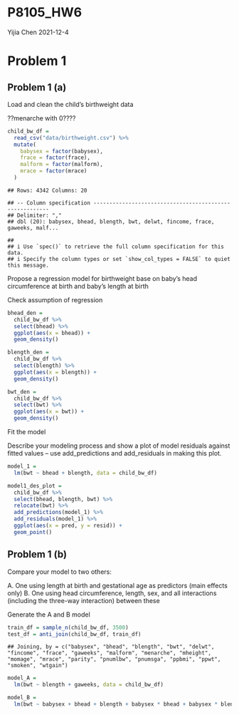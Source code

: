 P8105\_HW6
================
Yijia Chen
2021-12-4

# Problem 1

## Problem 1 (a)

Load and clean the child’s birthweight data

??menarche with 0????

``` r
child_bw_df = 
  read_csv("data/birthweight.csv") %>% 
  mutate(
    babysex = factor(babysex),
    frace = factor(frace),
    malform = factor(malform),
    mrace = factor(mrace)
  )
```

    ## Rows: 4342 Columns: 20

    ## -- Column specification --------------------------------------------------------
    ## Delimiter: ","
    ## dbl (20): babysex, bhead, blength, bwt, delwt, fincome, frace, gaweeks, malf...

    ## 
    ## i Use `spec()` to retrieve the full column specification for this data.
    ## i Specify the column types or set `show_col_types = FALSE` to quiet this message.

Propose a regression model for birthweight base on baby’s head
circumference at birth and baby’s length at birth

Check assumption of regression

``` r
bhead_den = 
  child_bw_df %>% 
  select(bhead) %>% 
  ggplot(aes(x = bhead)) +
  geom_density()

blength_den = 
  child_bw_df %>% 
  select(blength) %>% 
  ggplot(aes(x = blength)) +
  geom_density()

bwt_den =
  child_bw_df %>% 
  select(bwt) %>% 
  ggplot(aes(x = bwt)) +
  geom_density()
```

Fit the model

Describe your modeling process and show a plot of model residuals
against fitted values – use add\_predictions and add\_residuals in
making this plot.

``` r
model_1 = 
  lm(bwt ~ bhead + blength, data = child_bw_df) 

model1_des_plot =
  child_bw_df %>% 
  select(bhead, blength, bwt) %>% 
  relocate(bwt) %>% 
  add_predictions(model_1) %>% 
  add_residuals(model_1) %>% 
  ggplot(aes(x = pred, y = resid)) +
  geom_point()
```

## Problem 1 (b)

Compare your model to two others:

A. One using length at birth and gestational age as predictors (main
effects only) B. One using head circumference, length, sex, and all
interactions (including the three-way interaction) between these

Generate the A and B model

``` r
train_df = sample_n(child_bw_df, 3500)
test_df = anti_join(child_bw_df, train_df)
```

    ## Joining, by = c("babysex", "bhead", "blength", "bwt", "delwt", "fincome", "frace", "gaweeks", "malform", "menarche", "mheight", "momage", "mrace", "parity", "pnumlbw", "pnumsga", "ppbmi", "ppwt", "smoken", "wtgain")

``` r
model_A = 
  lm(bwt ~ blength + gaweeks, data = child_bw_df)

model_B = 
  lm(bwt ~ babysex + bhead + blength + babysex * bhead + babysex * blength + bhead * blength + babysex * bhead * blength, data = child_bw_df)
```
